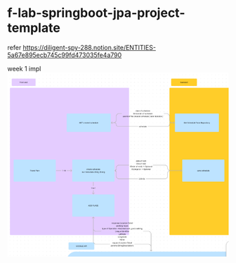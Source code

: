 # f-lab-springboot-jpa-project-template

refer
https://diligent-spy-288.notion.site/ENTITIES-5a67e895ecb745c99fd473035fe4a790


week 1 impl
![img.png](img.png)